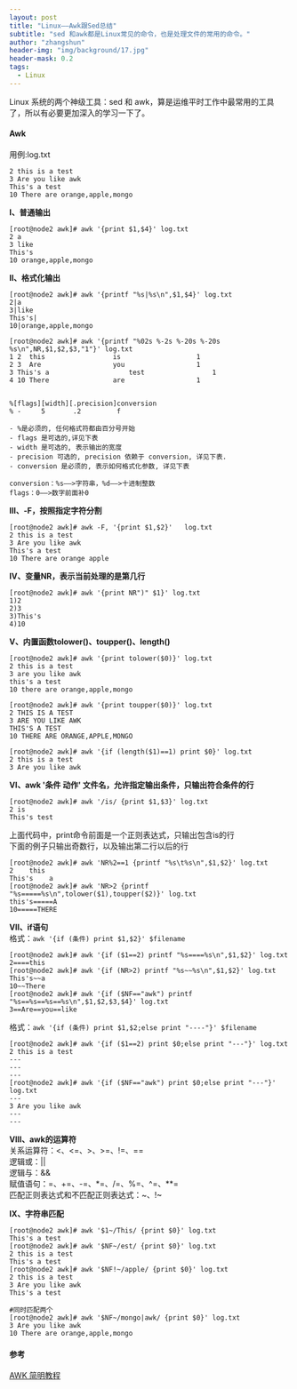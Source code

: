 ```yaml
---
layout: post
title: "Linux——Awk跟Sed总结"
subtitle: "sed 和awk都是Linux常见的命令，也是处理文件的常用的命令。"
author: "zhangshun"
header-img: "img/background/17.jpg"
header-mask: 0.2
tags:
  - Linux
---
```


Linux 系统的两个神级工具：sed 和 awk，算是运维平时工作中最常用的工具了，所以有必要更加深入的学习一下了。

#### Awk

用例:log.txt
```
2 this is a test
3 Are you like awk
This's a test
10 There are orange,apple,mongo
```

**Ⅰ、普通输出**
```
[root@node2 awk]# awk '{print $1,$4}' log.txt
2 a
3 like
This's
10 orange,apple,mongo
```

**Ⅱ、格式化输出**

```
[root@node2 awk]# awk '{printf "%s|%s\n",$1,$4}' log.txt
2|a
3|like
This's|
10|orange,apple,mongo
```
```
[root@node2 awk]# awk '{printf "%02s %-2s %-20s %-20s %s\n",NR,$1,$2,$3,"1"}' log.txt
1 2  this                 is                   1
2 3  Are                  you                  1
3 This's a                    test                 1
4 10 There                are                  1


%[flags][width][.precision]conversion 
% -     5       .2         f

- %是必须的, 任何格式符都由百分号开始
- flags 是可选的,详见下表
- width 是可选的, 表示输出的宽度
- precision 可选的, precision 依赖于 conversion, 详见下表.
- conversion 是必须的, 表示如何格式化参数, 详见下表

conversion：%s——>字符串，%d——>十进制整数
flags：0——>数字前面补0
```

**Ⅲ、-F，按照指定字符分割**

```
[root@node2 awk]# awk -F, '{print $1,$2}'   log.txt
2 this is a test
3 Are you like awk
This's a test
10 There are orange apple
```

**Ⅳ、变量NR，表示当前处理的是第几行**

```
[root@node2 awk]# awk '{print NR")" $1}' log.txt
1)2
2)3
3)This's
4)10
```

**Ⅴ、内置函数tolower()、toupper()、length()**
```
[root@node2 awk]# awk '{print tolower($0)}' log.txt 
2 this is a test
3 are you like awk
this's a test
10 there are orange,apple,mongo
```
```
[root@node2 awk]# awk '{print toupper($0)}' log.txt 
2 THIS IS A TEST
3 ARE YOU LIKE AWK
THIS'S A TEST
10 THERE ARE ORANGE,APPLE,MONGO
```
```
[root@node2 awk]# awk '{if (length($1)==1) print $0}' log.txt 
2 this is a test
3 Are you like awk
```

**Ⅵ、awk '条件 动作' 文件名，允许指定输出条件，只输出符合条件的行**
```
[root@node2 awk]# awk '/is/ {print $1,$3}' log.txt
2 is
This's test
```
上面代码中，print命令前面是一个正则表达式，只输出包含is的行<br>
下面的例子只输出奇数行，以及输出第二行以后的行
```
[root@node2 awk]# awk 'NR%2==1 {printf "%s\t%s\n",$1,$2}' log.txt
2    this
This's    a
[root@node2 awk]# awk 'NR>2 {printf "%s=====%s\n",tolower($1),toupper($2)}' log.txt
this's=====A
10=====THERE
```

**Ⅶ、if语句**<br>
格式：`awk '{if (条件) print $1,$2}' $filename`
```
[root@node2 awk]# awk '{if ($1==2) printf "%s====%s\n",$1,$2}' log.txt
2====this
[root@node2 awk]# awk '{if (NR>2) printf "%s~~%s\n",$1,$2}' log.txt
This's~~a
10~~There
[root@node2 awk]# awk '{if ($NF=="awk") printf "%s==%s==%s==%s\n",$1,$2,$3,$4}' log.txt
3==Are==you==like
```
格式：`awk '{if (条件) print $1,$2;else print "----"}' $filename`
```
[root@node2 awk]# awk '{if ($1==2) print $0;else print "---"}' log.txt
2 this is a test
---
---
---
[root@node2 awk]# awk '{if ($NF=="awk") print $0;else print "---"}' log.txt
---
3 Are you like awk
---
---
```

**Ⅷ、awk的运算符**<br>
关系运算符：<、<=、>、>=、!=、==<br>
逻辑或：||<br>
逻辑与：&&<br>
赋值语句：=、+=、-=、*=、/=、%=、^=、**=<br>
匹配正则表达式和不匹配正则表达式：~、!~

**Ⅸ、字符串匹配**

```
[root@node2 awk]# awk '$1~/This/ {print $0}' log.txt
This's a test
[root@node2 awk]# awk '$NF~/est/ {print $0}' log.txt
2 this is a test
This's a test
[root@node2 awk]# awk '$NF!~/apple/ {print $0}' log.txt
2 this is a test
3 Are you like awk
This's a test

#同时匹配两个
[root@node2 awk]# awk '$NF~/mongo|awk/ {print $0}' log.txt
3 Are you like awk
10 There are orange,apple,mongo
```

#### 参考

[AWK 简明教程](https://coolshell.cn/articles/9070.html)<br>